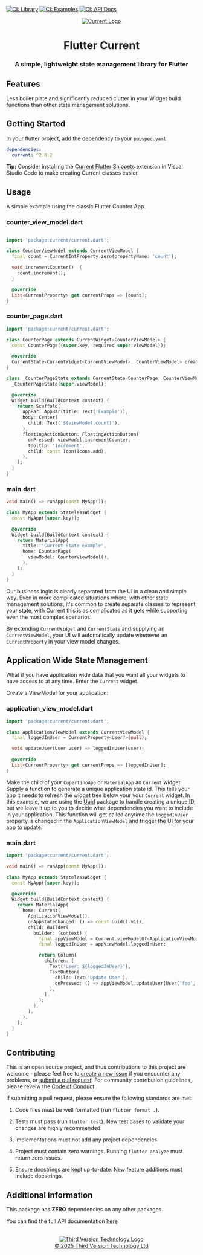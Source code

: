 [![CI: Library](https://github.com/thirdversion/flutter_current/actions/workflows/validate_library.yml/badge.svg)](https://github.com/thirdversion/flutter_current/actions/workflows/validate_library.yml)
[![CI: Examples](https://github.com/thirdversion/flutter_current/actions/workflows/validate_examples.yml/badge.svg)](https://github.com/thirdversion/flutter_current/actions/workflows/validate_examples.yml)
[![CI: API Docs](https://github.com/thirdversion/flutter_current/actions/workflows/validate_docs.yml/badge.svg)](https://github.com/thirdversion/flutter_current/actions/workflows/validate_docs.yml)

<a href="https://pub.dev/packages/current">
  <div align="center">
    <img src="https://github.com/thirdversion/flutter_current/blob/main/images/CurrentLogoSM.png?raw=true" alt="Current Logo" />
  </div>
</a>

<h1 align="center">Flutter Current</h1>
<h3 align="center">A simple, lightweight state management library for Flutter</h3>

## Features

Less boiler plate and significantly reduced clutter in your Widget build functions than other state management solutions.

## Getting Started

In your flutter project, add the dependency to your `pubspec.yaml`

```yaml
dependencies:
  current: ^2.0.2
```

**Tip:** Consider installing the [Current Flutter Snippets](https://marketplace.visualstudio.com/items?itemName=ThirdVersionTechnologyLtd.current-flutter-snippets) extension in Visual Studio Code to make creating Current classes easier.

## Usage

A simple example using the classic Flutter Counter App.

### counter_view_model.dart

```dart

import 'package:current/current.dart';

class CounterViewModel extends CurrentViewModel {
  final count = CurrentIntProperty.zero(propertyName: 'count');

  void incrementCounter()  {
    count.increment();
  }

  @override
  List<CurrentProperty> get currentProps => [count];
}
```

### counter_page.dart

```dart
import 'package:current/current.dart';

class CounterPage extends CurrentWidget<CounterViewModel> {
  const CounterPage({super.key, required super.viewModel});

  @override
  CurrentState<CurrentWidget<CurrentViewModel>, CounterViewModel> createCurrent() => _CounterPageState(viewModel);
}

class _CounterPageState extends CurrentState<CounterPage, CounterViewModel> {
  _CounterPageState(super.viewModel);

  @override
  Widget build(BuildContext context) {
    return Scaffold(
      appBar: AppBar(title: Text('Example')),
      body: Center(
        child: Text('${viewModel.count}'),
      ),
      floatingActionButton: FloatingActionButton(
        onPressed: viewModel.incrementCounter,
        tooltip: 'Increment',
        child: const Icon(Icons.add),
      ),
    );
  }
}

```

### main.dart

```dart
void main() => runApp(const MyApp());

class MyApp extends StatelessWidget {
  const MyApp({super.key});

  @override
  Widget build(BuildContext context) {
    return MaterialApp(
      title: 'Current State Example',
      home: CounterPage(
        viewModel: CounterViewModel(),
      ),
    );
  }
}
```

Our business logic is clearly separated from the UI in a clean and simple way. Even in more complicated situations where, with other state management solutions, it's common to create separate classes to represent your state, with Current this is as complicated as it gets while supporting even the most complex scenarios.

By extending `CurrentWidget` and `CurrentState` and supplying an `CurrentViewModel`, your UI will automatically update whenever an `CurrentProperty` in your view model changes.

## Application Wide State Management

What if you have application wide data that you want all your widgets to have access to at any time. Enter the `Current` widget.

Create a ViewModel for your application:

### application_view_model.dart

```dart
import 'package:current/current.dart';

class ApplicationViewModel extends CurrentViewModel {
  final loggedInUser = CurrentProperty<User?>(null);

  void updateUser(User user) => loggedInUser(user);

  @override
  List<CurrentProperty> get currentProps => [loggedInUser];
}
```

Make the child of your `CupertinoApp` or `MaterialApp` an `Current` widget. Supply a function to generate a unique application state id. This tells your app it needs to refresh the widget tree below your your `Current` widget. In this example, we are using the [Uuid](https://pub.dev/packages/uuid) package to handle creating a unique ID, but we leave it up to you to decide what dependencies you want to include in your application. This function will get called anytime the `loggedInUser` property is changed in the `ApplicationViewModel` and trigger the UI for your app to update.

### main.dart

```dart
import 'package:current/current.dart';

void main() => runApp(const MyApp());

class MyApp extends StatelessWidget {
  const MyApp({super.key});

  @override
  Widget build(BuildContext context) {
    return MaterialApp(
      home: Current(
        ApplicationViewModel(),
        onAppStateChanged: () => const Uuid().v1(),
        child: Builder(
          builder: (context) {
            final appViewModel = Current.viewModelOf<ApplicationViewModel>(context);
            final loggedInUser = appViewModel.loggedInUser;

            return Column(
              children: [
                Text('User: ${loggedInUser}'),
                TextButton(
                  child: Text('Update User'),
                  onPressed: () => appViewModel.updateUser(User('foo', 'bar')),
                ),
              ],
            );
          },
        ),
      ),
    );
  }
}
```

## Contributing

This is an open source project, and thus contributions to this project are welcome - please feel free to [create a new issue](https://github.com/thirdversion/flutter_current/issues/new/choose) if you encounter any problems, or [submit a pull request](https://github.com/thirdversion/flutter_current/pulls). For community contribution guidelines, please reveiw the [Code of Conduct](CODE_OF_CONDUCT.md).

If submitting a pull request, please ensure the following standards are met:

1. Code files must be well formatted (run `flutter format .`).

2. Tests must pass (run `flutter test`). New test cases to validate your changes are highly recommended.

3. Implementations must not add any project dependencies.

4. Project must contain zero warnings. Running `flutter analyze` must return zero issues.

5. Ensure docstrings are kept up-to-date. New feature additions must include docstrings.

## Additional information

This package has **ZERO** dependencies on any other packages.

You can find the full API documentation [here](https://pub.dev/documentation/current/latest/)

<br />

<a href="https://thirdversion.ca">
  <div align="center">
    <img src="https://github.com/thirdversion/flutter_current/blob/main/images/LogoBlackMD.png?raw=true" alt="Third Version Technology Logo" />
    <br />
    © 2025 Third Version Technology Ltd
  </div>
</a>
